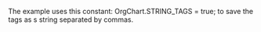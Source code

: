 The example uses this constant:
OrgChart.STRING_TAGS = true;
to save the tags as s string separated by commas.
